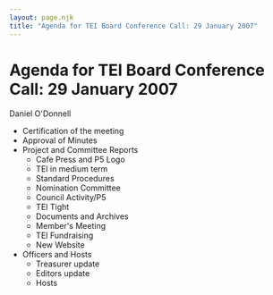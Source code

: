 ```yaml
---
layout: page.njk
title: "Agenda for TEI Board Conference Call: 29 January 2007"
---
```

# Agenda for TEI Board Conference Call: 29 January 2007









Daniel O'Donnell


* Certification of the meeting
* Approval of Minutes
* Project and Committee Reports
	+ Cafe Press and P5 Logo
	+ TEI in medium term
	+ Standard Procedures
	+ Nomination Committee
	+ Council Activity/P5
	+ TEI Tight
	+ Documents and Archives
	+ Member's Meeting
	+ TEI Fundraising
	+ New Website
* Officers and Hosts
	+ Treasurer update
	+ Editors update
	+ Hosts




